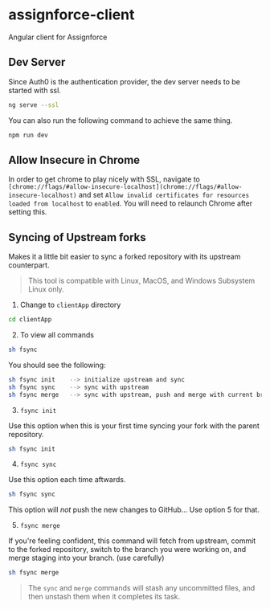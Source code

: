 # assignforce-client

Angular client for Assignforce

## Dev Server

Since Auth0 is the authentication provider, the dev server needs to be started with ssl.

```bash
ng serve --ssl
```

You can also run the following command to achieve the same thing.

```bash
npm run dev
```

## Allow Insecure in Chrome

In order to get chrome to play nicely with SSL, navigate to `[chrome://flags/#allow-insecure-localhost](chrome://flags/#allow-insecure-localhost)` and set `Allow invalid certificates for resources loaded from localhost` to `enabled`. You will need to relaunch Chrome after setting this.

## Syncing of Upstream forks

Makes it a little bit easier to sync a forked repository with its upstream counterpart.

> This tool is compatible with Linux, MacOS, and Windows Subsystem Linux only.

1.  Change to `clientApp` directory

```bash
cd clientApp
```

2.  To view all commands

```bash
sh fsync
```

You should see the following:

```bash
sh fsync init    --> initialize upstream and sync
sh fsync sync    --> sync with upstream
sh fsync merge   --> sync with upstream, push and merge with current branch (use with caution)
```

3.  `fsync init`

Use this option when this is your first time syncing your fork with the parent repository.

```bash
sh fsync init
```

4.  `fsync sync`

Use this option each time aftwards.

```bash
sh fsync sync
```

This option will _not_ push the new changes to GitHub... Use option 5 for that.

5.  `fsync merge`

If you're feeling confident, this command will fetch from upstream, commit to the forked repository, switch to the branch you were working on, and merge staging into your branch. (use carefully)

```bash
sh fsync merge
```

> The `sync` and `merge` commands will stash any uncommitted files, and then unstash them when it completes its task.
